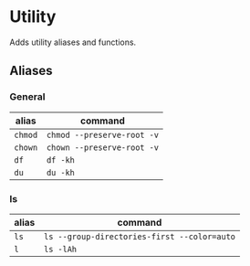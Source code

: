 Utility
=======

Adds utility aliases and functions.

Aliases
-------

### General

  | alias | command |
  | ----- | ------- |
  | `chmod` | `chmod --preserve-root -v` |
  | `chown` | `chown --preserve-root -v` |
  | `df` | `df -kh` |
  | `du` | `du -kh` |

### ls

  | alias | command |
  | ----- | ------- |
  | `ls` | `ls --group-directories-first --color=auto` |
  | `l` | `ls -lAh` |
